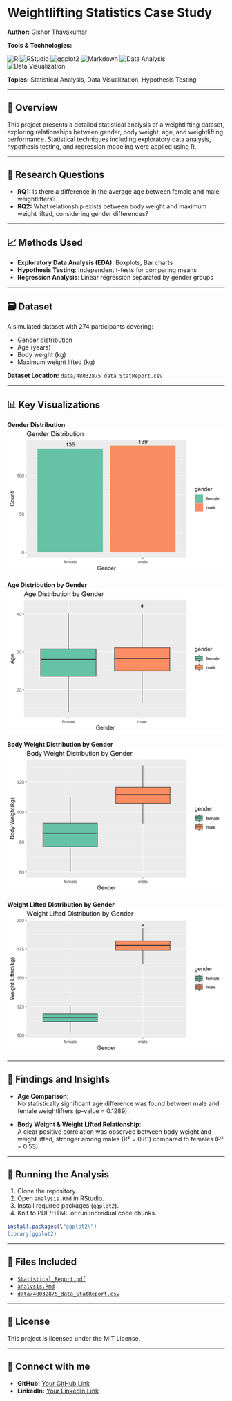 # Weightlifting Statistics Case Study

**Author:** Gishor Thavakumar  

**Tools & Technologies:** 

![R](https://img.shields.io/badge/R-276DC3?style=for-the-badge&logo=r&logoColor=white)
![RStudio](https://img.shields.io/badge/RStudio-75AADB?style=for-the-badge&logo=rstudio&logoColor=white)
![ggplot2](https://img.shields.io/badge/ggplot2-4CA4F7?style=for-the-badge&logo=r&logoColor=white)
![Markdown](https://img.shields.io/badge/Markdown-000000?style=for-the-badge&logo=markdown&logoColor=white)
![Data Analysis](https://img.shields.io/badge/Data%20Analysis-FFA500?style=for-the-badge&logo=googleanalytics&logoColor=white)
![Data Visualization](https://img.shields.io/badge/Data%20Visualization-FF69B4?style=for-the-badge&logo=plotly&logoColor=white)

**Topics:** Statistical Analysis, Data Visualization, Hypothesis Testing  

---

## 🚩 Overview

This project presents a detailed statistical analysis of a weightlifting dataset, exploring relationships between gender, body weight, age, and weightlifting performance. Statistical techniques including exploratory data analysis, hypothesis testing, and regression modeling were applied using R.

---

## 🎯 Research Questions

- **RQ1:** Is there a difference in the average age between female and male weightlifters?
- **RQ2:** What relationship exists between body weight and maximum weight lifted, considering gender differences?

---

## 📈 Methods Used

- **Exploratory Data Analysis (EDA)**: Boxplots, Bar charts
- **Hypothesis Testing**: Independent t-tests for comparing means
- **Regression Analysis**: Linear regression separated by gender groups

---

## 🗃️ Dataset

A simulated dataset with 274 participants covering:
- Gender distribution
- Age (years)
- Body weight (kg)
- Maximum weight lifted (kg)

**Dataset Location:** `data/48032875_data_StatReport.csv`

---

## 📊 Key Visualizations

**Gender Distribution**  
![](visualizations/gender_distribution.png)

**Age Distribution by Gender**  
![](visualizations/age_distribution.png)

**Body Weight Distribution by Gender**  
![](visualizations/bodyweight_distribution.png)

**Weight Lifted Distribution by Gender**  
![](visualizations/weightlifted_distribution.png)

---

## 📌 Findings and Insights

- **Age Comparison**:  
  No statistically significant age difference was found between male and female weightlifters (p-value = 0.1289).

- **Body Weight & Weight Lifted Relationship**:  
  A clear positive correlation was observed between body weight and weight lifted, stronger among males (R² = 0.81) compared to females (R² = 0.53).

---

## 🚀 Running the Analysis

1. Clone the repository.
2. Open `analysis.Rmd` in RStudio.
3. Install required packages (`ggplot2`).
4. Knit to PDF/HTML or run individual code chunks.

```R
install.packages(\"ggplot2\")
library(ggplot2)
```
---
## 🔖 Files Included

* [`Statistical_Report.pdf`](Statistical_Report.pdf)
* [`analysis.Rmd`](analysis.Rmd)
* [`data/48032875_data_StatReport.csv`](data/48032875_data_StatReport.csv)

---

## 📌 License

This project is licensed under the MIT License.

---

## 🤝 Connect with me

* **GitHub:** [Your GitHub Link](https://github.com/your-profile)
* **LinkedIn:** [Your LinkedIn Link](https://linkedin.com/in/your-profile)

